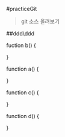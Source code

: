 #practiceGit
> git 소스 올려보기 

##ddd\ddd


fuction b() {

}

function a() {
    
}

function c() {

}

function d() {

}
